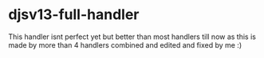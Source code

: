 # djsv13-full-handler

This handler isnt perfect yet but better than most handlers till now as this is made by more than 4 handlers combined and edited and fixed by me :)
